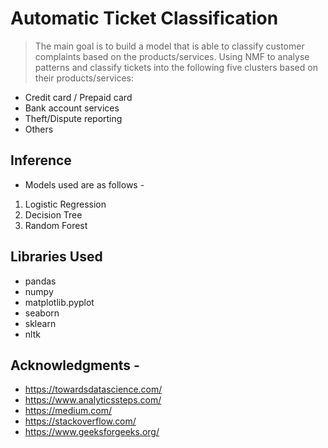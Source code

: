 # Automatic Ticket Classification
> The main goal is to build a model that is able to classify customer complaints based on the products/services.
Using NMF to analyse patterns and classify tickets into the following five clusters based on their products/services:
- Credit card / Prepaid card
- Bank account services
- Theft/Dispute reporting
- Others

## Inference

- Models used are as follows - 
1. Logistic Regression									
2. Decision Tree
3. Random Forest										



## Libraries Used
- pandas
- numpy
- matplotlib.pyplot
- seaborn
- sklearn
- nltk

## Acknowledgments - 
- https://towardsdatascience.com/
- https://www.analyticssteps.com/
- https://medium.com/
- https://stackoverflow.com/
- https://www.geeksforgeeks.org/

